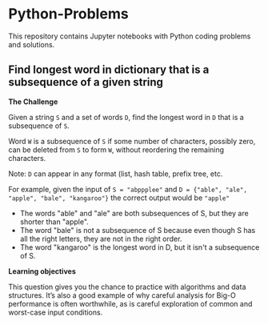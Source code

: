 # Python-Problems
This repository contains Jupyter notebooks with Python coding problems and solutions.

## Find longest word in dictionary that is a subsequence of a given string

**The Challenge**

Given a string ``S`` and a set of words ``D``, find the longest word in ``D`` that is a subsequence of ``S``.

Word ``W`` is a subsequence of ``S`` if some number of characters, possibly zero, can be deleted from ``S`` to form ``W``, without reordering the remaining characters.

Note: ``D`` can appear in any format (list, hash table, prefix tree, etc.

For example, given the input of ``S = "abppplee"`` and ``D = {"able", "ale", "apple", "bale", "kangaroo"}`` the correct output would be ``"apple"``

- The words "able" and "ale" are both subsequences of S, but they are shorter than "apple".
- The word "bale" is not a subsequence of S because even though S has all the right letters, they are not in the right order.
- The word "kangaroo" is the longest word in D, but it isn't a subsequence of S.

**Learning objectives**

This question gives you the chance to practice with algorithms and data structures. It’s also a good example of why careful analysis for Big-O performance is often worthwhile, as is careful exploration of common and worst-case input conditions.
